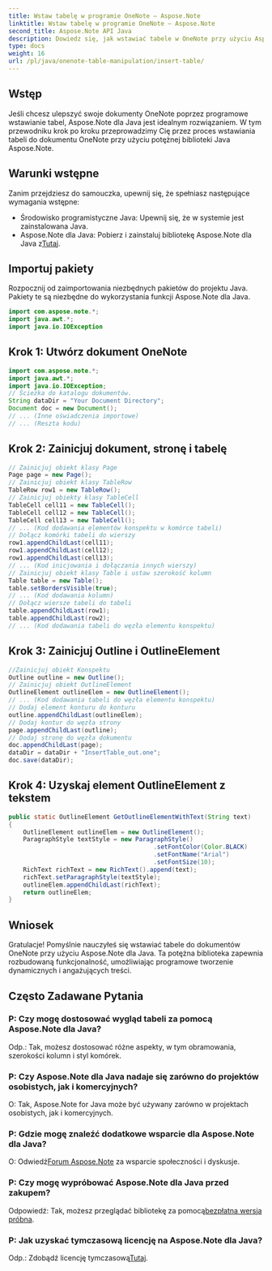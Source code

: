 ```yaml
---
title: Wstaw tabelę w programie OneNote — Aspose.Note
linktitle: Wstaw tabelę w programie OneNote — Aspose.Note
second_title: Aspose.Note API Java
description: Dowiedz się, jak wstawiać tabele w OneNote przy użyciu Aspose.Note dla Java. Przewodnik krok po kroku dotyczący dynamicznego tworzenia treści. Ulepszaj swoje dokumenty bez wysiłku.
type: docs
weight: 16
url: /pl/java/onenote-table-manipulation/insert-table/
---
```

## Wstęp
Jeśli chcesz ulepszyć swoje dokumenty OneNote poprzez programowe wstawianie tabel, Aspose.Note dla Java jest idealnym rozwiązaniem. W tym przewodniku krok po kroku przeprowadzimy Cię przez proces wstawiania tabeli do dokumentu OneNote przy użyciu potężnej biblioteki Java Aspose.Note.
## Warunki wstępne
Zanim przejdziesz do samouczka, upewnij się, że spełniasz następujące wymagania wstępne:
- Środowisko programistyczne Java: Upewnij się, że w systemie jest zainstalowana Java.
-  Aspose.Note dla Java: Pobierz i zainstaluj bibliotekę Aspose.Note dla Java z[Tutaj](https://releases.aspose.com/note/java/).
## Importuj pakiety
Rozpocznij od zaimportowania niezbędnych pakietów do projektu Java. Pakiety te są niezbędne do wykorzystania funkcji Aspose.Note dla Java.
```java
import com.aspose.note.*;
import java.awt.*;
import java.io.IOException
```

## Krok 1: Utwórz dokument OneNote
```java
import com.aspose.note.*;
import java.awt.*;
import java.io.IOException;
// Ścieżka do katalogu dokumentów.
String dataDir = "Your Document Directory";
Document doc = new Document();
// ... (Inne oświadczenia importowe)
// ... (Reszta kodu)
```
## Krok 2: Zainicjuj dokument, stronę i tabelę
```java
// Zainicjuj obiekt klasy Page
Page page = new Page();
// Zainicjuj obiekt klasy TableRow
TableRow row1 = new TableRow();
// Zainicjuj obiekty klasy TableCell
TableCell cell11 = new TableCell();
TableCell cell12 = new TableCell();
TableCell cell13 = new TableCell();
// ... (Kod dodawania elementów konspektu w komórce tabeli)
// Dołącz komórki tabeli do wierszy
row1.appendChildLast(cell11);
row1.appendChildLast(cell12);
row1.appendChildLast(cell13);
// ... (Kod inicjowania i dołączania innych wierszy)
// Zainicjuj obiekt klasy Table i ustaw szerokość kolumn
Table table = new Table();
table.setBordersVisible(true);
// ... (Kod dodawania kolumn)
// Dołącz wiersze tabeli do tabeli
table.appendChildLast(row1);
table.appendChildLast(row2);
// ... (Kod dodawania tabeli do węzła elementu konspektu)
```
## Krok 3: Zainicjuj Outline i OutlineElement
```java
//Zainicjuj obiekt Konspektu
Outline outline = new Outline();
// Zainicjuj obiekt OutlineElement
OutlineElement outlineElem = new OutlineElement();
// ... (Kod dodawania tabeli do węzła elementu konspektu)
// Dodaj element konturu do konturu
outline.appendChildLast(outlineElem);
// Dodaj kontur do węzła strony
page.appendChildLast(outline);
// Dodaj stronę do węzła dokumentu
doc.appendChildLast(page);
dataDir = dataDir + "InsertTable_out.one";
doc.save(dataDir);
```
## Krok 4: Uzyskaj element OutlineElement z tekstem
```java
public static OutlineElement GetOutlineElementWithText(String text)
{
    OutlineElement outlineElem = new OutlineElement();
    ParagraphStyle textStyle = new ParagraphStyle()
                                        .setFontColor(Color.BLACK)
                                        .setFontName("Arial")
                                        .setFontSize(10);
    RichText richText = new RichText().append(text);
    richText.setParagraphStyle(textStyle);
    outlineElem.appendChildLast(richText);
    return outlineElem;
} 
```
## Wniosek
Gratulacje! Pomyślnie nauczyłeś się wstawiać tabele do dokumentów OneNote przy użyciu Aspose.Note dla Java. Ta potężna biblioteka zapewnia rozbudowaną funkcjonalność, umożliwiając programowe tworzenie dynamicznych i angażujących treści.
## Często Zadawane Pytania
### P: Czy mogę dostosować wygląd tabeli za pomocą Aspose.Note dla Java?
Odp.: Tak, możesz dostosować różne aspekty, w tym obramowania, szerokości kolumn i styl komórek.
### P: Czy Aspose.Note dla Java nadaje się zarówno do projektów osobistych, jak i komercyjnych?
O: Tak, Aspose.Note for Java może być używany zarówno w projektach osobistych, jak i komercyjnych.
### P: Gdzie mogę znaleźć dodatkowe wsparcie dla Aspose.Note dla Java?
 O: Odwiedź[Forum Aspose.Note](https://forum.aspose.com/c/note/28) za wsparcie społeczności i dyskusje.
### P: Czy mogę wypróbować Aspose.Note dla Java przed zakupem?
 Odpowiedź: Tak, możesz przeglądać bibliotekę za pomocą[bezpłatna wersja próbna](https://releases.aspose.com/).
### P: Jak uzyskać tymczasową licencję na Aspose.Note dla Java?
 Odp.: Zdobądź licencję tymczasową[Tutaj](https://purchase.aspose.com/temporary-license/).